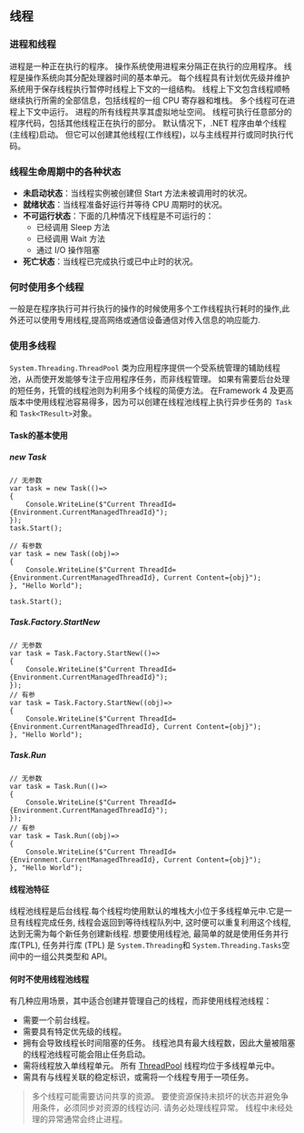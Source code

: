 ## 线程
### 进程和线程
进程是一种正在执行的程序。 操作系统使用进程来分隔正在执行的应用程序。 线程是操作系统向其分配处理器时间的基本单元。 每个线程具有计划优先级并维护系统用于保存线程执行暂停时线程上下文的一组结构。 线程上下文包含线程顺畅继续执行所需的全部信息，包括线程的一组 CPU 寄存器和堆栈。 多个线程可在进程上下文中运行。 进程的所有线程共享其虚拟地址空间。 线程可执行任意部分的程序代码，包括其他线程正在执行的部分。
默认情况下，.NET 程序由单个线程(主线程)启动。 但它可以创建其他线程(工作线程)，以与主线程并行或同时执行代码。
### 线程生命周期中的各种状态
- **未启动状态**：当线程实例被创建但 Start 方法未被调用时的状况。
- **就绪状态**：当线程准备好运行并等待 CPU 周期时的状况。
- **不可运行状态**：下面的几种情况下线程是不可运行的：
    - 已经调用 Sleep 方法
    - 已经调用 Wait 方法
    - 通过 I/O 操作阻塞
- **死亡状态**：当线程已完成执行或已中止时的状况。
### 何时使用多个线程
一般是在程序执行可并行执行的操作的时候使用多个工作线程执行耗时的操作,此外还可以使用专用线程,提高网络或通信设备通信对传入信息的响应能力.
### 使用多线程
`System.Threading.ThreadPool` 类为应用程序提供一个受系统管理的辅助线程池，从而使开发能够专注于应用程序任务，而非线程管理。
如果有需要后台处理的短任务，托管的线程池则为利用多个线程的简便方法。 在Framework 4 及更高版本中使用线程池容易得多，因为可以创建在线程池线程上执行异步任务的` Task`和 `Task<TResult>`对象。
#### Task的基本使用
##### new Task
```
// 无参数  
var task = new Task(()=>  
{  
    Console.WriteLine($"Current ThreadId={Environment.CurrentManagedThreadId}");  
});  
task.Start(); 

// 有参数  
var task = new Task((obj)=>  
{  
    Console.WriteLine($"Current ThreadId={Environment.CurrentManagedThreadId}, Current Content={obj}");  
}, "Hello World"); 

task.Start();
```
##### Task.Factory.StartNew
```
// 无参数
var task = Task.Factory.StartNew(()=>
{
    Console.WriteLine($"Current ThreadId={Environment.CurrentManagedThreadId}");
});
// 有参
var task = Task.Factory.StartNew((obj)=>
{
    Console.WriteLine($"Current ThreadId={Environment.CurrentManagedThreadId}, Current Content={obj}");
}, "Hello World");
```
##### Task.Run
```
// 无参数
var task = Task.Run(()=>
{
    Console.WriteLine($"Current ThreadId={Environment.CurrentManagedThreadId}");
});
// 有参
var task = Task.Run((obj)=>
{
    Console.WriteLine($"Current ThreadId={Environment.CurrentManagedThreadId}, Current Content={obj}");
}, "Hello World");
```
#### 线程池特征
线程池线程是后台线程.每个线程均使用默认的堆栈大小位于多线程单元中.它是一旦有线程完成任务, 线程会返回到等待线程队列中, 这时便可以重复利用这个线程,达到无需为每个新任务创建新线程.
想要使用线程池, 最简单的就是使用任务并行库(TPL), 任务并行库 (TPL) 是 `System.Threading`和 `System.Threading.Tasks`空间中的一组公共类型和 API。
#### 何时不使用线程池线程
有几种应用场景，其中适合创建并管理自己的线程，而非使用线程池线程：
- 需要一个前台线程。
- 需要具有特定优先级的线程。
- 拥有会导致线程长时间阻塞的任务。 线程池具有最大线程数，因此大量被阻塞的线程池线程可能会阻止任务启动。
- 需将线程放入单线程单元。 所有 [ThreadPool](https://learn.microsoft.com/zh-cn/dotnet/api/system.threading.threadpool) 线程均位于多线程单元中。
- 需具有与线程关联的稳定标识，或需将一个线程专用于一项任务。

> 多个线程可能需要访问共享的资源。 要使资源保持未损坏的状态并避免争用条件，必须同步对资源的线程访问.
   请务必处理线程异常。 线程中未经处理的异常通常会终止进程。